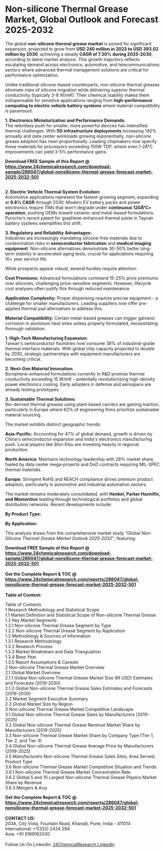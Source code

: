 <h1>Non-silicone Thermal Grease Market, Global Outlook and Forecast 2025-2032</h1><p>The global <strong>non-silicone thermal grease market</strong> is poised for significant expansion, projected to grow from <strong>USD 240 million in 2023 to USD 393.02 million by 2030</strong>, achieving a steady <strong>CAGR of 7.30% during 2025-2030</strong>, according to latest market analysis. This growth trajectory reflects escalating demand across electronics, automotive, and telecommunications sectors where advanced thermal management solutions are critical for performance optimization.</p><p>Unlike traditional silicone-based counterparts, non-silicone thermal greases eliminate risks of silicone migration while delivering superior thermal conductivity (typically 3-8 W/mK). Their chemical stability makes them indispensable for sensitive applications ranging from <strong>high-performance computing to electric vehicle battery systems</strong> where material compatibility is paramount.</p><p><strong>1. Electronics Miniaturization and Performance Demands:</strong><br>
The relentless push for smaller, more powerful devices has intensified thermal challenges. With <strong>5G infrastructure deployments</strong> increasing 140% annually and data center workloads growing exponentially, non-silicone grease adoption has risen proportionally. Leading chipmakers now specify these materials for processors exceeding 150W TDP, where even 1-2Â°C improvements can yield 3-5% performance gains.</p><div><b>Download FREE Sample of this Report @ 
            <a href="https://www.24chemicalresearch.com/download-sample/286047/global-nonsilicone-thermal-grease-forecast-market-2025-2032-501">
            https://www.24chemicalresearch.com/download-sample/286047/global-nonsilicone-thermal-grease-forecast-market-2025-2032-501</a></b></div><br><p><strong>2. Electric Vehicle Thermal System Evolution:</strong><br>
Automotive applications represent the fastest-growing segment, expanding at <strong>9.8% CAGR</strong> through 2030. Modern EV battery packs and power electronics require TIMs that won't degrade under <strong>continuous 120Â°C+ operation</strong>, pushing OEMs toward ceramic-and metal-based formulations. Porsche's recent patent for graphene-enhanced thermal paste in Taycan battery systems exemplifies this shift.</p><p><strong>3. Regulatory and Reliability Advantages:</strong><br>
Industries are increasingly mandating silicone-free materials due to contamination risks in <strong>semiconductor fabrication</strong> and <strong>medical imaging equipment</strong>. Non-silicone alternatives demonstrate 30-50% better long-term stability in accelerated aging tests, crucial for applications requiring 10+ year service life.</p><p>While prospects appear robust, several hurdles require attention:</p><p><strong>Cost Premiums:</strong> Advanced formulations command 15-25% price premiums over silicones, challenging price-sensitive segments. However, lifecycle cost analyses often justify this through reduced maintenance.</p><p><strong>Application Complexity:</strong> Proper dispensing requires precise equipment - a challenge for smaller manufacturers. Leading suppliers now offer pre-applied thermal pad alternatives to address this.</p><p><strong>Material Compatibility:</strong> Certain metal-based greases can trigger galvanic corrosion in aluminum heat sinks unless properly formulated, necessitating thorough validation.</p><p><strong>1. High-Tech Manufacturing Expansion:</strong><br>
Taiwan's semiconductor foundries now consume 38% of industrial-grade thermal interface materials. With global chip capacity projected to double by 2030, strategic partnerships with equipment manufacturers are becoming critical.</p><p><strong>2. Next-Gen Material Innovation:</strong><br>
Borophene-enhanced formulations currently in R&amp;D promise thermal conductivity exceeding 15 W/mK - potentially revolutionizing high-density power electronics cooling. Early adopters in defense and aerospace are already testing prototypes.</p><p><strong>3. Sustainable Thermal Solutions:</strong><br>
Bio-derived thermal greases using plant-based carriers are gaining traction, particularly in Europe where 62% of engineering firms prioritize sustainable material sourcing.</p><p>The market exhibits distinct geographic trends:</p><p><strong>Asia-Pacific:</strong> Accounting for 47% of global demand, growth is driven by China's semiconductor expansion and India's electronics manufacturing push. Local players like Shin-Etsu are investing heavily in regional production.</p><p><strong>North America:</strong> Maintains technology leadership with 28% market share, fueled by data center mega-projects and DoD contracts requiring MIL-SPEC thermal materials.</p><p><strong>Europe:</strong> Stringent RoHS and REACH compliance drives premium product adoption, particularly in automotive and industrial automation sectors.</p><p>The market remains moderately consolidated, with <strong>Henkel, Parker Hannifin, and Momentive</strong> leading through technological portfolios and global distribution networks. Recent developments include:</p><p><strong>By Product Type:</strong></p><p><strong>By Application:</strong></p><p>This analysis draws from the comprehensive market study <em>"Global Non-Silicone Thermal Grease Market Outlook 2025-2032"</em>, featuring:</p><div><b>Download FREE Sample of this Report @ 
            <a href="https://www.24chemicalresearch.com/download-sample/286047/global-nonsilicone-thermal-grease-forecast-market-2025-2032-501">
            https://www.24chemicalresearch.com/download-sample/286047/global-nonsilicone-thermal-grease-forecast-market-2025-2032-501</a></b></div><br><div><b>Get the Complete Report & TOC @ 
            <a href="https://www.24chemicalresearch.com/reports/286047/global-nonsilicone-thermal-grease-forecast-market-2025-2032-501">
            https://www.24chemicalresearch.com/reports/286047/global-nonsilicone-thermal-grease-forecast-market-2025-2032-501</a></b></div><br>
            <b>Table of Content:</b><p>Table of Contents<br />
1 Research Methodology and Statistical Scope<br />
1.1 Market Definition and Statistical Scope of Non-silicone Thermal Grease<br />
1.2 Key Market Segments<br />
1.2.1 Non-silicone Thermal Grease Segment by Type<br />
1.2.2 Non-silicone Thermal Grease Segment by Application<br />
1.3 Methodology & Sources of Information<br />
1.3.1 Research Methodology<br />
1.3.2 Research Process<br />
1.3.3 Market Breakdown and Data Triangulation<br />
1.3.4 Base Year<br />
1.3.5 Report Assumptions & Caveats<br />
2 Non-silicone Thermal Grease Market Overview<br />
2.1 Global Market Overview<br />
2.1.1 Global Non-silicone Thermal Grease Market Size (M USD) Estimates and Forecasts (2019-2030)<br />
2.1.2 Global Non-silicone Thermal Grease Sales Estimates and Forecasts (2019-2030)<br />
2.2 Market Segment Executive Summary<br />
2.3 Global Market Size by Region<br />
3 Non-silicone Thermal Grease Market Competitive Landscape<br />
3.1 Global Non-silicone Thermal Grease Sales by Manufacturers (2019-2025)<br />
3.2 Global Non-silicone Thermal Grease Revenue Market Share by Manufacturers (2019-2025)<br />
3.3 Non-silicone Thermal Grease Market Share by Company Type (Tier 1, Tier 2, and Tier 3)<br />
3.4 Global Non-silicone Thermal Grease Average Price by Manufacturers (2019-2025)<br />
3.5 Manufacturers Non-silicone Thermal Grease Sales Sites, Area Served, Product Type<br />
3.6 Non-silicone Thermal Grease Market Competitive Situation and Trends<br />
3.6.1 Non-silicone Thermal Grease Market Concentration Rate<br />
3.6.2 Global 5 and 10 Largest Non-silicone Thermal Grease Players Market Share by Revenue<br />
3.6.3 Mergers & Acq</p><div><b>Get the Complete Report & TOC @ 
            <a href="https://www.24chemicalresearch.com/reports/286047/global-nonsilicone-thermal-grease-forecast-market-2025-2032-501">
            https://www.24chemicalresearch.com/reports/286047/global-nonsilicone-thermal-grease-forecast-market-2025-2032-501</a></b></div><br><b>CONTACT US:</b><br>
            203A, City Vista, Fountain Road, Kharadi, Pune, India - 411014<br>
            International: +1(332) 2424 294<br>
            Asia: +91 9169162030 <br><br>
            Follow Us On LinkedIn: <a href="https://www.linkedin.com/company/24chemicalresearch/">24ChemicalResearch LinkedIn</a>
